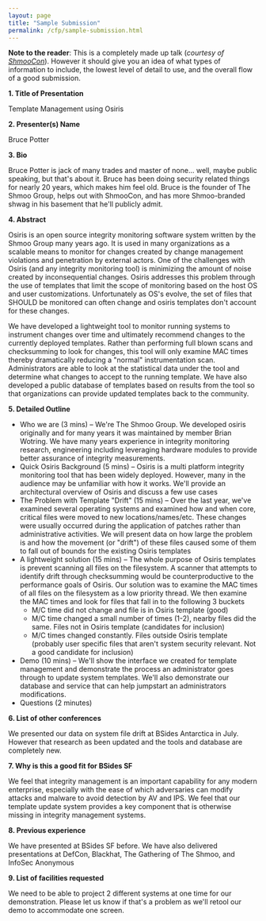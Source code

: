 ```yaml
---
layout: page
title: "Sample Submission"
permalink: /cfp/sample-submission.html
---
```


**Note to the reader**: This is a completely made up talk (*courtesy of [ShmooCon](http://shmoocon.org/)*). However it should give you an idea of what types of information to include, the lowest level of detail to use, and the overall flow of a good submission.

**1. Title of Presentation**

Template Management using Osiris

**2. Presenter(s) Name**

Bruce Potter

**3. Bio**

Bruce Potter is jack of many trades and master of none… well, maybe public speaking, but that's about it. Bruce has been doing security related things for nearly 20 years, which makes him feel old. Bruce is the founder of The Shmoo Group, helps out with ShmooCon, and has more Shmoo-branded shwag in his basement that he'll publicly admit.

**4. Abstract**

Osiris is an open source integrity monitoring software system written by the Shmoo Group many years ago. It is used in many organizations as a scalable means to monitor for changes created by change management violations and penetration by external actors. One of the challenges with Osiris (and any integrity monitoring tool) is minimizing the amount of noise created by inconsequential changes. Osiris addresses this problem through the use of templates that limit the scope of monitoring based on the host OS and user customizations. Unfortunately as OS's evolve, the set of files that SHOULD be monitored can often change and osiris templates don't account for these changes.

We have developed a lightweight tool to monitor running systems to instrument changes over time and ultimately recommend changes to the currently deployed templates. Rather than performing full blown scans and checksumming to look for changes, this tool will only examine MAC times thereby dramatically reducing a "normal" instrumentation scan. Administrators are able to look at the statistical data under the tool and determine what changes to accept to the running template. We have also developed a public database of templates based on results from the tool so that organizations can provide updated templates back to the community.

**5. Detailed Outline**

* Who we are (3 mins) – We're The Shmoo Group. We developed osiris originally and for many years it was maintained by member Brian Wotring. We have many years experience in integrity monitoring research, engineering including leveraging hardware modules to provide better assurance of integrity measurements.
* Quick Osiris Background (5 mins) – Osiris is a multi platform integrity monitoring tool that has been widely deployed. However, many in the audience may be unfamiliar with how it works. We'll provide an architectural overview of Osiris and discuss a few use cases
* The Problem with Template "Drift" (15 mins) – Over the last year, we've examined several operating systems and examined how and when core, critical files were moved to new locations/names/etc. These changes were usually occurred during the application of patches rather than administrative activities. We will present data on how large the problem is and how the movement (or "drift") of these files caused some of them to fall out of bounds for the existing Osiris templates
* A lightweight solution (15 mins) – The whole purpose of Osiris templates is prevent scanning all files on the filesystem. A scanner that attempts to identify drift through checksumming would be counterproductive to the performance goals of Osiris. Our solution was to examine the MAC times of all files on the filesystem as a low priority thread. We then examine the MAC times and look for files that fall in to the following 3 buckets
    - M/C time did not change and file is in Osiris template (good)
    - M/C time changed a small number of times (1-2), nearby files did the same. Files not in Osiris template (candidates for inclusion)
    - M/C times changed constantly. Files outside Osiris template (probably user specific files that aren't system security relevant. Not a good candidate for inclusion)
* Demo (10 mins) – We'll show the interface we created for template management and demonstrate the process an administrator goes through to update system templates. We'll also demonstrate our database and service that can help jumpstart an administrators modifications.
* Questions (2 minutes)

**6. List of other conferences**

We presented our data on system file drift at BSides Antarctica in July. However that research as been updated and the tools and database are completely new.

**7. Why is this a good fit for BSides SF**

We feel that integrity management is an important capability for any modern enterprise, especially with the ease of which adversaries can modify attacks and malware to avoid detection by AV and IPS. We feel that our template update system provides a key component that is otherwise missing in integrity management systems.

**8. Previous experience**

We have presented at BSides SF before. We have also delivered presentations at DefCon, Blackhat, The Gathering of The Shmoo, and InfoSec Anonymous

**9. List of facilities requested**

We need to be able to project 2 different systems at one time for our demonstration. Please let us know if that's a problem as we'll retool our demo to accommodate one screen.
